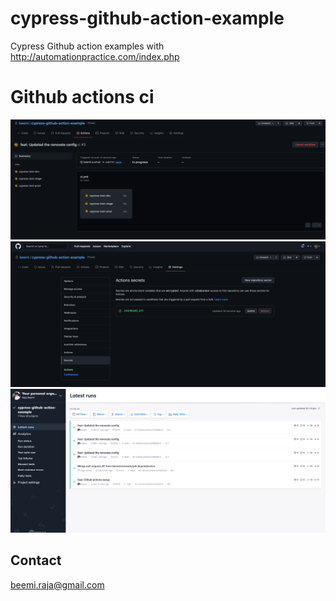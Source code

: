 # cypress-github-action-example
Cypress Github action examples with http://automationpractice.com/index.php

# Github actions ci

![Alt text](docs/img.png)
![Alt text](docs/img_1.png)
![Alt text](docs/img_2.png)

## Contact
[beemi.raja@gmail.com](beemi.raja@gmail.com)

